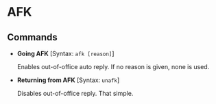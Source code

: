 # AFK

## Commands

 - **Going AFK**
[Syntax: `afk [reason]`]

   Enables out-of-office auto reply. If no reason is given, none is used.

 - **Returning from AFK**
[Syntax: `unafk`]

   Disables out-of-office reply. That simple.
<!--stackedit_data:
eyJoaXN0b3J5IjpbLTY1MTMwNDAwMV19
-->